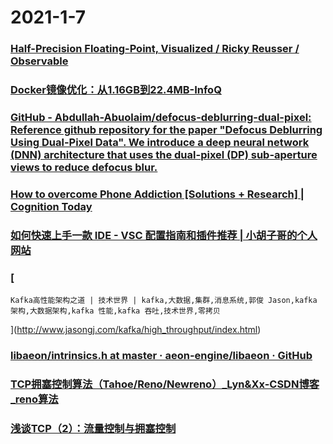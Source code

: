 
# 2021-1-7

### [Half-Precision Floating-Point, Visualized / Ricky Reusser / Observable](https://observablehq.com/@rreusser/half-precision-floating-point-visualized)

### [Docker镜像优化：从1.16GB到22.4MB-InfoQ](https://www.infoq.cn/article/7C3mGBKGrgTUZfleyPSR)

### [GitHub - Abdullah-Abuolaim/defocus-deblurring-dual-pixel: Reference github repository for the paper "Defocus Deblurring Using Dual-Pixel Data". We introduce a deep neural network (DNN) architecture that uses the dual-pixel (DP) sub-aperture views to reduce defocus blur.](https://github.com/Abdullah-Abuolaim/defocus-deblurring-dual-pixel)

### [How to overcome Phone Addiction [Solutions + Research] | Cognition Today](https://cognitiontoday.com/phone-addiction-coping-solutions-research-statistics/)

### [如何快速上手一款 IDE - VSC 配置指南和插件推荐 | 小胡子哥的个人网站](http://www.barretlee.com/blog/2017/04/21/something-about-vsc/)

### [
  
    Kafka高性能架构之道 | 技术世界 | kafka,大数据,集群,消息系统,郭俊 Jason,kafka 架构,大数据架构,kafka 性能,kafka 吞吐,技术世界,零拷贝
  
](http://www.jasongj.com/kafka/high_throughput/index.html)

### [libaeon/intrinsics.h at master · aeon-engine/libaeon · GitHub](https://github.com/aeon-engine/libaeon/blob/master/src/common/include/aeon/common/intrinsics.h)

### [TCP拥塞控制算法（Tahoe/Reno/Newreno）_Lyn&Xx-CSDN博客_reno算法](https://blog.csdn.net/lyn_00/article/details/84946730)

### [浅谈TCP（2）：流量控制与拥塞控制](https://juejin.cn/post/6844903588922130440)